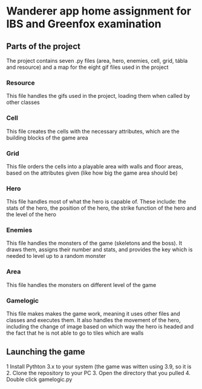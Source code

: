 # Wanderer app home assignment for IBS and Greenfox examination
## Parts of the project
The project contains seven .py files (area, hero, enemies, cell, grid, tábla and resource) and a map for the eight gif files used in the project
### Resource
This file handles the gifs used in the project, loading them when called by other classes 
### Cell
This file creates the cells with the necessary attributes, which are the building blocks of the game area
### Grid
This file orders the cells into a playable area with walls and floor areas, based on the attributes given (like how big the game area should be)
### Hero
This file handles most of what the hero is capable of. These include: the stats of the hero, the position of the hero, the strike function of the hero and the level of the hero
### Enemies
This file handles the monsters of the game (skeletons and the boss). It draws them, assigns their number and stats, and provides the key which is needed to level up to a random monster
### Area
This file handles the monsters on different level of the game
### Gamelogic
This file makes makes the game work, meaning it uses other files and classes and executes them. It also handles the movement of the hero, including the change of image based on which way the hero is headed and the fact that he is not able to go to tiles which are walls
## Launching the game
1 Install Pythton 3.x to your system (the game was witten using 3.9, so it is 
2. Clone the repository to your PC
3. Open the directory that you pulled
4. Double click gamelogic.py
